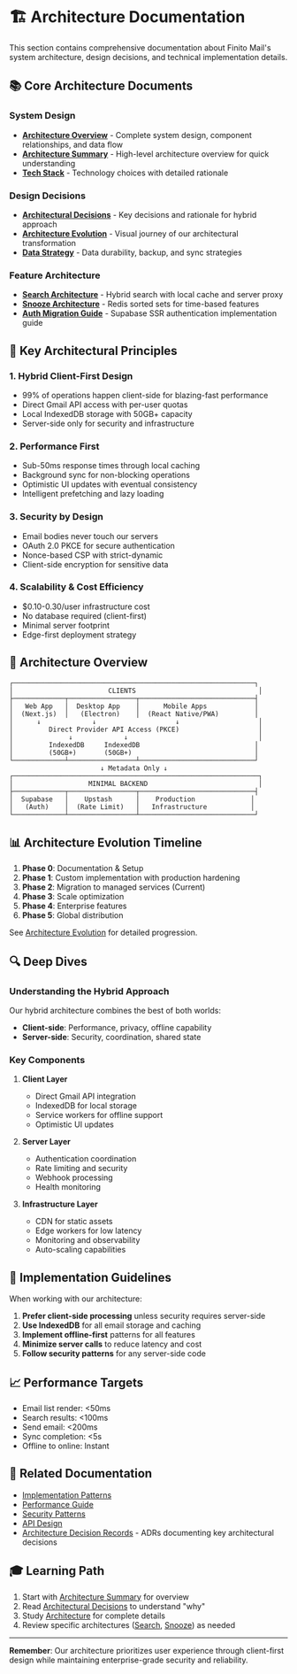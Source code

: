 # 🏗️ Architecture Documentation

This section contains comprehensive documentation about Finito Mail's system architecture, design decisions, and technical implementation details.

## 📚 Core Architecture Documents

### System Design
- **[Architecture Overview](./ARCHITECTURE.md)** - Complete system design, component relationships, and data flow
- **[Architecture Summary](./ARCHITECTURE_SUMMARY.md)** - High-level architecture overview for quick understanding
- **[Tech Stack](./TECH_STACK.md)** - Technology choices with detailed rationale

### Design Decisions
- **[Architectural Decisions](./ARCHITECTURAL_DECISIONS.md)** - Key decisions and rationale for hybrid approach
- **[Architecture Evolution](./ARCHITECTURE_EVOLUTION.md)** - Visual journey of our architectural transformation
- **[Data Strategy](./DATA_STRATEGY.md)** - Data durability, backup, and sync strategies

### Feature Architecture
- **[Search Architecture](./SEARCH_ARCHITECTURE.md)** - Hybrid search with local cache and server proxy
- **[Snooze Architecture](./SNOOZE_ARCHITECTURE.md)** - Redis sorted sets for time-based features
- **[Auth Migration Guide](./auth-migration-guide.md)** - Supabase SSR authentication implementation guide

## 🎯 Key Architectural Principles

### 1. **Hybrid Client-First Design**
- 99% of operations happen client-side for blazing-fast performance
- Direct Gmail API access with per-user quotas
- Local IndexedDB storage with 50GB+ capacity
- Server-side only for security and infrastructure

### 2. **Performance First**
- Sub-50ms response times through local caching
- Background sync for non-blocking operations
- Optimistic UI updates with eventual consistency
- Intelligent prefetching and lazy loading

### 3. **Security by Design**
- Email bodies never touch our servers
- OAuth 2.0 PKCE for secure authentication
- Nonce-based CSP with strict-dynamic
- Client-side encryption for sensitive data

### 4. **Scalability & Cost Efficiency**
- $0.10-0.30/user infrastructure cost
- No database required (client-first)
- Minimal server footprint
- Edge-first deployment strategy

## 🔄 Architecture Overview

```
┌─────────────────────────────────────────────────────────────┐
│                        CLIENTS                               │
├─────────────┬─────────────────┬─────────────────────────────┤
│   Web App   │  Desktop App    │      Mobile Apps            │
│  (Next.js)  │   (Electron)    │  (React Native/PWA)         │
│      ↓             ↓                    ↓                    │
│         Direct Provider API Access (PKCE)                    │
│              ↓             ↓                                 │
│         IndexedDB     IndexedDB                             │
│         (50GB+)       (50GB+)                               │
└─────────────┴─────────────────┴─────────────────────────────┘
                       ↓ Metadata Only ↓
┌──────────────────────────────────────────────────────────────┐
│                   MINIMAL BACKEND                            │
├─────────────┬─────────────────┬─────────────────────────────┤
│  Supabase   │    Upstash      │    Production              │
│   (Auth)    │  (Rate Limit)   │   Infrastructure           │
└─────────────┴─────────────────┴─────────────────────────────┘
```

## 📊 Architecture Evolution Timeline

1. **Phase 0**: Documentation & Setup
2. **Phase 1**: Custom implementation with production hardening
3. **Phase 2**: Migration to managed services (Current)
4. **Phase 3**: Scale optimization
5. **Phase 4**: Enterprise features
6. **Phase 5**: Global distribution

See [Architecture Evolution](./ARCHITECTURE_EVOLUTION.md) for detailed progression.

## 🔍 Deep Dives

### Understanding the Hybrid Approach
Our hybrid architecture combines the best of both worlds:
- **Client-side**: Performance, privacy, offline capability
- **Server-side**: Security, coordination, shared state

### Key Components

1. **Client Layer**
   - Direct Gmail API integration
   - IndexedDB for local storage
   - Service workers for offline support
   - Optimistic UI updates

2. **Server Layer**
   - Authentication coordination
   - Rate limiting and security
   - Webhook processing
   - Health monitoring

3. **Infrastructure Layer**
   - CDN for static assets
   - Edge workers for low latency
   - Monitoring and observability
   - Auto-scaling capabilities

## 🚀 Implementation Guidelines

When working with our architecture:

1. **Prefer client-side processing** unless security requires server-side
2. **Use IndexedDB** for all email storage and caching
3. **Implement offline-first** patterns for all features
4. **Minimize server calls** to reduce latency and cost
5. **Follow security patterns** for any server-side code

## 📈 Performance Targets

- Email list render: <50ms
- Search results: <100ms
- Send email: <200ms
- Sync completion: <5s
- Offline to online: Instant

## 🔗 Related Documentation

- [Implementation Patterns](../development/IMPLEMENTATION_PATTERNS.md)
- [Performance Guide](../development/PERFORMANCE.md)
- [Security Patterns](../development/SECURITY_PATTERNS.md)
- [API Design](../api/API_DESIGN.md)
- [Architecture Decision Records](./decisions/) - ADRs documenting key architectural decisions

## 🎓 Learning Path

1. Start with [Architecture Summary](./ARCHITECTURE_SUMMARY.md) for overview
2. Read [Architectural Decisions](./ARCHITECTURAL_DECISIONS.md) to understand "why"
3. Study [Architecture](./ARCHITECTURE.md) for complete details
4. Review specific architectures ([Search](./SEARCH_ARCHITECTURE.md), [Snooze](./SNOOZE_ARCHITECTURE.md)) as needed

---

**Remember**: Our architecture prioritizes user experience through client-first design while maintaining enterprise-grade security and reliability.